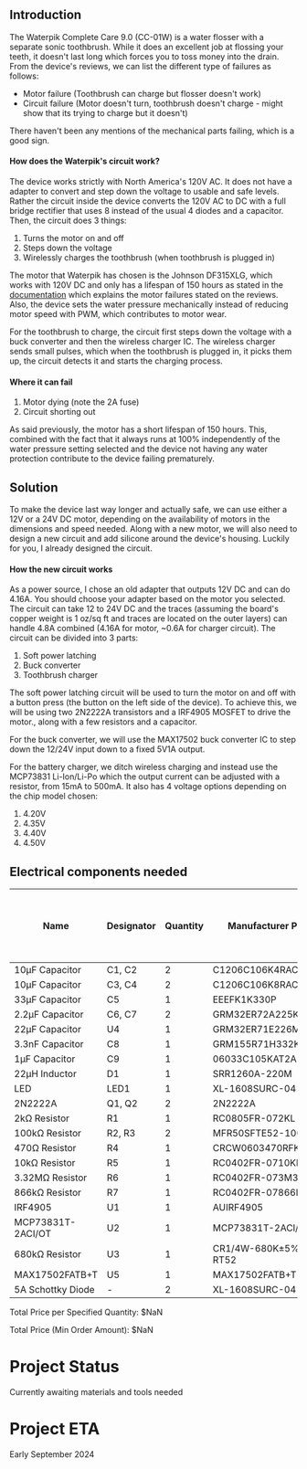## Introduction

The Waterpik Complete Care 9.0 (CC-01W) is a water flosser with a separate sonic toothbrush. While it does an excellent job at flossing your teeth, it doesn't last long which forces you to toss money into the drain. From the device's reviews, we can list the different type of failures as follows:
- Motor failure (Toothbrush can charge but flosser doesn't work)
- Circuit failure (Motor doesn't turn, toothbrush doesn't charge - might show that its trying to charge but it doesn't)

There haven't been any mentions of the mechanical parts failing, which is a good sign.

#### How does the Waterpik's circuit work?
The device works strictly with North America's 120V AC. It does not have a adapter to convert and step down the voltage to usable and safe levels. Rather the circuit inside the device converts the 120V AC to DC with a full bridge rectifier that uses 8 instead of the usual 4 diodes and a capacitor. Then, the circuit does 3 things:
1. Turns the motor on and off
2. Steps down the voltage
3. Wirelessly charges the toothbrush (when toothbrush is plugged in)

The motor that Waterpik has chosen is the Johnson DF315XLG, which works with 120V DC and only has a lifespan of 150 hours as stated in the [documentation](https://www.effebibo.it/wp-content/uploads/2019/03/Series_High%20Voltage%20DC%20Motors_Metric.pdf) which explains the motor failures stated on the reviews. Also, the device sets the water pressure mechanically instead of reducing motor speed with PWM, which contributes to motor wear. 

For the toothbrush to charge, the circuit first steps down the voltage with a buck converter and then the wireless charger IC. The wireless charger sends small pulses, which when the toothbrush is plugged in, it picks them up, the circuit detects it and starts the charging process.

#### Where it can fail
1. Motor dying (note the 2A fuse)
3. Circuit shorting out

As said previously, the motor has a short lifespan of 150 hours. This, combined with the fact that it always runs at 100% independently of the water pressure setting selected and the device not having any water protection contribute to the device failing prematurely.

## Solution

To make the device last way longer and actually safe, we can use either a 12V or a 24V DC motor, depending on the availability of motors in the dimensions and speed needed. Along with a new motor, we will also need to design a new circuit and add silicone around the device's housing.
Luckily for you, I already designed the circuit.

#### How the new circuit works
As a power source, I chose an old adapter that outputs 12V DC and can do 4.16A. You should choose your adapter based on the motor you selected. The circuit can take 12 to 24V DC and the traces (assuming the board's copper weight is 1 oz/sq ft and traces are located on the outer layers) can handle 4.8A combined (4.16A for motor, ~0.6A for charger circuit). The circuit can be divided into 3 parts:

1. Soft power latching
2. Buck converter
3. Toothbrush charger

The soft power latching circuit will be used to turn the motor on and off with a button press (the button on the left side of the device). To achieve this, we will be using two 2N2222A transistors and a IRF4905 MOSFET to drive the motor., along with a few resistors and a capacitor.

For the buck converter, we will use the MAX17502 buck converter IC to step down the 12/24V input down to a fixed 5V1A output.

For the battery charger, we ditch wireless charging and instead use the MCP73831 Li-Ion/Li-Po which the output current can be adjusted with a resistor, from 15mA to 500mA. It also has 4 voltage options depending on the chip model chosen:
1. 4.20V
2. 4.35V
3. 4.40V
4. 4.50V

<!-- START COMPONENTS SECTION -->
## Electrical components needed

| Name | Designator | Quantity | Manufacturer Part | Supplier | Supplier Part | Price per Unit (USD) | Price per Specified Quantity (USD) | Total Price (Min Order Amount) (USD) |
| --- | --- | --- | --- | --- | --- | --- | --- | --- |
| 10µF Capacitor | C1, C2 | 2 | C1206C106K4RACAUTO | LCSC | C141190 | 0.1288 | 0.2576 | 0.6440 |
| 10µF Capacitor | C3, C4 | 2 | C1206C106K8RAC7800 | LCSC | C600021 | 0.1414 | 0.2828 | 0.7070 |
| 33µF Capacitor | C5 | 1 | EEEFK1K330P | LCSC | C128461 | 0.3381 | 0.3381 | 1.6905 |
| 2.2µF Capacitor | C6, C7 | 2 | GRM32ER72A225KA35L | LCSC | C86054 | 0.1491 | 0.2982 | 0.7455 |
| 22µF Capacitor | U4 | 1 | GRM32ER71E226ME15K | LCSC | C2167828 | 0.3702 | 0.3702 | 1.8510 |
| 3.3nF Capacitor | C8 | 1 | GRM155R71H332KA01D | LCSC | C85963 | 0.0029 | 0.0029 | 0.2900 |
| 1µF Capacitor | C9 | 1 | 06033C105KAT2A | LCSC | C597116 | N/A | N/A | N/A |
| 22µH Inductor | D1 | 1 | SRR1260A-220M | LCSC | C3224283 | 1.1992 | 1.1992 | 1.1992 |
| LED | LED1 | 1 | XL-1608SURC-04 | LCSC | C965798 | 0.0048 | 0.0048 | 0.4800 |
| 2N2222A | Q1, Q2 | 2 | 2N2222A | LCSC | C358533 | 0.0264 | 0.0528 | 0.5280 |
| 2kΩ Resistor | R1 | 1 | RC0805FR-072KL | LCSC | C114572 | 0.0021 | 0.0021 | 0.2100 |
| 100kΩ Resistor | R2, R3 | 2 | MFR50SFTE52-100K | LCSC | C173137 | 0.0203 | 0.0406 | 1.0150 |
| 470Ω Resistor | R4 | 1 | CRCW0603470RFKEA | LCSC | C844786 | 0.0048 | 0.0048 | 0.4800 |
| 10kΩ Resistor | R5 | 1 | RC0402FR-0710KL | LCSC | C60490 | 0.0006 | 0.0006 | 0.0600 |
| 3.32MΩ Resistor | R6 | 1 | RC0402FR-073M32L | LCSC | C477691 | 0.0008 | 0.0008 | 0.0800 |
| 866kΩ Resistor | R7 | 1 | RC0402FR-07866KL | LCSC | C137931 | 0.0007 | 0.0007 | 0.0700 |
| IRF4905 | U1 | 1 | AUIRF4905 | LCSC | C533263 | 7.9257 | 7.9257 | 7.9257 |
| MCP73831T-2ACI/OT | U2 | 1 | MCP73831T-2ACI/OT | LCSC | C424093 | 0.8783 | 0.8783 | 0.8783 |
| 680kΩ Resistor | U3 | 1 | CR1/4W-680K±5%-RT52 | LCSC | C2896880 | 0.0042 | 0.0042 | 0.2100 |
| MAX17502FATB+T | U5 | 1 | MAX17502FATB+T | LCSC | C559500 | 1.8214 | 1.8214 | 1.8214 |
| 5A Schottky Diode | - | 2 | XL-1608SURC-04 | LCSC | C7503125 | 0.0932 | 0.1864 | 0.4660 |

Total Price per Specified Quantity: $NaN

Total Price (Min Order Amount): $NaN

<!-- END COMPONENTS SECTION -->

# Project Status
Currently awaiting materials and tools needed

# Project ETA 
Early September 2024
